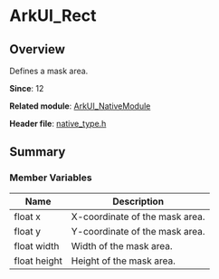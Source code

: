 # ArkUI_Rect

## Overview

Defines a mask area.

**Since**: 12

**Related module**: [ArkUI_NativeModule](capi-arkui-nativemodule.md)

**Header file**: [native_type.h](capi-native-type-h.md)

## Summary

### Member Variables

| Name| Description|
| -- | -- |
| float x | X-coordinate of the mask area.|
| float y | Y-coordinate of the mask area.|
| float width | Width of the mask area.|
| float height | Height of the mask area.|
